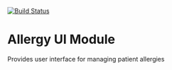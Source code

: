 [![Build Status](https://travis-ci.org/openmrs/openmrs-module-allergyui.svg?branch=master)](https://travis-ci.org/openmrs/openmrs-module-allergyui)

Allergy UI Module
==========================

Provides user interface for managing patient allergies